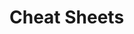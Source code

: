                                                                                                                                              
                                                                                                                
# Cheat Sheets           

   




